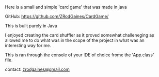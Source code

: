 Here is a small and simple 'card game' that was made in java

GitHub: https://github.com/ZRodGaines/CardGame/

This is built purely in Java

I enjoyed creating the card shuffler as it proved somewhat challeneging as allowed me to do what was in the scope of the project in what was an interesting way for me.

This is ran through the console of your IDE of choice frome the 'App.class' file.

contact: zrodgaines@gmail.com
